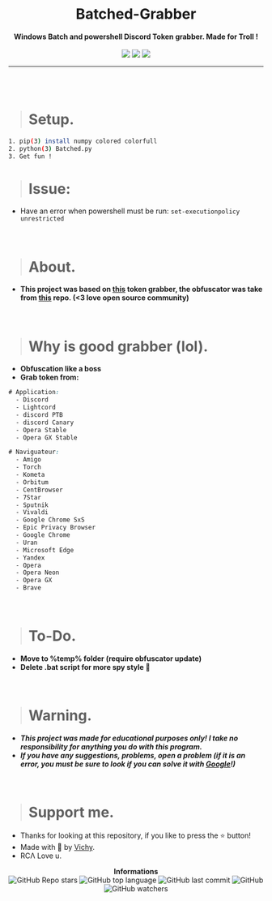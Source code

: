 <h1 align="center">Batched-Grabber</h1>

<p align='center'>
    <b>Windows Batch and powershell Discord Token grabber. Made for Troll !</b><br>
    <br>
  <img src='https://media.discordapp.net/attachments/882441218183807067/882516392249819136/unknown.png?width=847&height=443'>
  <img src='https://media.discordapp.net/attachments/882441218183807067/882516548802195466/unknown.png?width=770&height=443'>
  <img src='https://media.discordapp.net/attachments/880215682061594625/882093208924991579/unknown.png'>
</p>

----

<br><br>

> # Setup.

```sh
1. pip(3) install numpy colored colorfull
2. python(3) Batched.py
3. Get fun !
``` 

> # Issue:

* Have an error when powershell must be run: `set-executionpolicy unrestricted`

<br>

> # About.

* **This project was based on [this](https://github.com/Its-AfraL/batch-grabber) token grabber, the obfuscator was take from [this](https://github.com/VipeCode/Batch-Obfuscator) repo. (<3 love open source community)**

<br>

> # Why is good grabber (lol).

* **Obfuscation like a boss**
* **Grab token from:**
```css
# Application:
  - Discord
  - Lightcord
  - discord PTB
  - discord Canary
  - Opera Stable
  - Opera GX Stable

# Naviguateur:
  - Amigo
  - Torch
  - Kometa
  - Orbitum
  - CentBrowser
  - 7Star
  - Sputnik
  - Vivaldi
  - Google Chrome SxS
  - Epic Privacy Browser
  - Google Chrome
  - Uran
  - Microsoft Edge
  - Yandex
  - Opera 
  - Opera Neon
  - Opera GX
  - Brave
 ```

<br>

> # To-Do.

* **Move to %temp% folder (require obfuscator update)**
* **Delete .bat script for more spy style 🎩**

<br>

> # Warning.

* ***This project was made for educational purposes only! I take no responsibility for anything you do with this program.***
* ***If you have any suggestions, problems, open a problem (if it is an error, you must be sure to look if you can solve it with [Google](https://giybf.com)!)***

<br>

> # Support me.

* Thanks for looking at this repository, if you like to press the ⭐ button!
* Made with 💖 by [Vichy](https://github.com/Its-Vichy).
* RCΛ Love u.

<p align="center"> 
    <b>Informations</b><br>
    <img alt="GitHub Repo stars" src="https://img.shields.io/github/stars/Its-Vichy/Batched-Grabber?style=social">
    <img alt="GitHub top language" src="https://img.shields.io/github/languages/top/Its-Vichy/Batched-Grabber">
    <img alt="GitHub last commit" src="https://img.shields.io/github/last-commit/Its-Vichy/Batched-Grabber">
    <img alt="GitHub" src="https://img.shields.io/github/license/Its-Vichy/Batched-Grabber">
    <img alt="GitHub watchers" src="https://img.shields.io/github/watchers/Its-Vichy/Batched-Grabber?style=social">
</p>
